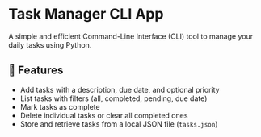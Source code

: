 # Task Manager CLI App

A simple and efficient Command-Line Interface (CLI) tool to manage your daily tasks using Python.

## 🚀 Features

- Add tasks with a description, due date, and optional priority
- List tasks with filters (all, completed, pending, due date)
- Mark tasks as complete
- Delete individual tasks or clear all completed ones
- Store and retrieve tasks from a local JSON file (`tasks.json`)
